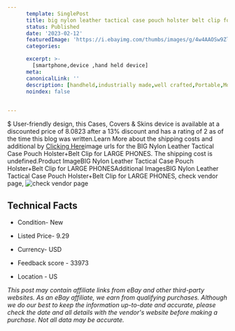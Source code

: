 ```yaml
---
      template: SinglePost
      title: big nylon leather tactical case pouch holster belt clip for large phones
      status: Published
      date: '2023-02-12'
      featuredImage: 'https://i.ebayimg.com/thumbs/images/g/4w4AAOSw9ZlcrzUr/s-l225.jpg'
      categories: 

      excerpt: >-
        [smartphone,device ,hand held device]
      meta:
      canonicalLink: ''
      description: [handheld,industrially made,well crafted,Portable,Mobile,Compact,Convenient,Lightweight,Maneuverable,Man-portable,Miniature,Carriable,Hand-held,Light,Holdable,Transportable,Mobile device,Pocket-sized,On-the-go,Wireless,Cordless,Compact size,Convenient size, smartphone,device ,hand held device]
      noindex: false

        
---
```

$
    User-friendly design, this Cases, Covers & Skins device is available at a discounted price of 8.0823 after a 13% discount and has a rating of 2 as of the time this blog was written.Learn More about the shipping costs and additional by [Clicking Here](https://www.ebay.com/itm/153447892849?hash=item23ba350771%3Ag%3A4w4AAOSw9ZlcrzUr&mkevt=1&mkcid=1&mkrid=711-53200-19255-0&campid=%253CePNCampaignId%253E&customid=%253CreferenceId%253E&toolid=10049)image urls for the BIG Nylon Leather Tactical Case Pouch Holster+Belt Clip for LARGE PHONES. The shipping cost is undefined.Product ImageBIG Nylon Leather Tactical Case Pouch Holster+Belt Clip for LARGE PHONESAdditional ImagesBIG Nylon Leather Tactical Case Pouch Holster+Belt Clip for LARGE PHONES, check vendor page, ![check vendor page](https://origin-galleryplus.ebayimg.com/ws/web/153447892849_2_0_1/225x225.jpg,https://origin-galleryplus.ebayimg.com/ws/web/153447892849_3_0_1/225x225.jpg,https://origin-galleryplus.ebayimg.com/ws/web/153447892849_4_0_1/225x225.jpg,https://origin-galleryplus.ebayimg.com/ws/web/153447892849_5_0_1/225x225.jpg,https://origin-galleryplus.ebayimg.com/ws/web/153447892849_6_0_1/225x225.jpg,https://origin-galleryplus.ebayimg.com/ws/web/153447892849_7_0_1/225x225.jpg,https://origin-galleryplus.ebayimg.com/ws/web/153447892849_8_0_1/225x225.jpg,https://origin-galleryplus.ebayimg.com/ws/web/153447892849_9_0_1/225x225.jpg,https://origin-galleryplus.ebayimg.com/ws/web/153447892849_10_0_1/225x225.jpg,https://origin-galleryplus.ebayimg.com/ws/web/153447892849_11_0_1/225x225.jpg,https://origin-galleryplus.ebayimg.com/ws/web/153447892849_12_0_1/225x225.jpg)
    
    

 ## Technical Facts 



     
      

 - Condition- New 


      

 - Listed Price- 9.29 


      

 - Currency- USD 


      

 - Feedback score - 33973 


      

 - Location - US 


      
      

 *_This post may contain affiliate links from eBay and other third-party websites. As an eBay affiliate, we earn from qualifying purchases. Although we do our best to keep the information up-to-date and accurate, please check the date and all details with the vendor's website before making a purchase. Not all data may be accurate._*



    
    
    
    
    